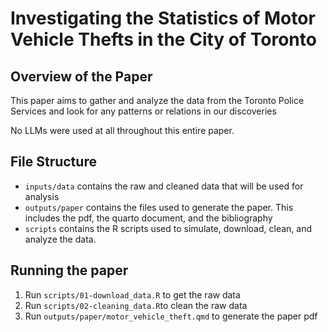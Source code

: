 # Investigating the Statistics of Motor Vehicle Thefts in the City of Toronto

## Overview of the Paper

This paper aims to gather and analyze the data from the Toronto Police Services and look for any patterns or relations in our discoveries

No LLMs were used at all throughout this entire paper.

## File Structure

-   `inputs/data` contains the raw and cleaned data that will be used for analysis
-   `outputs/paper` contains the files used to generate the paper. This includes the pdf, the quarto document, and the bibliography
-   `scripts` contains the R scripts used to simulate, download, clean, and analyze the data.

## Running the paper

1.  Run `scripts/01-download_data.R` to get the raw data
2.  Run `scripts/02-cleaning_data.R`to clean the raw data
3.  Run `outputs/paper/motor_vehicle_theft.qmd` to generate the paper pdf
